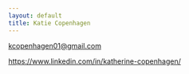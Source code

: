 ```yaml
---
layout: default
title: Katie Copenhagen
---
```

kcopenhagen01@gmail.com

https://www.linkedin.com/in/katherine-copenhagen/